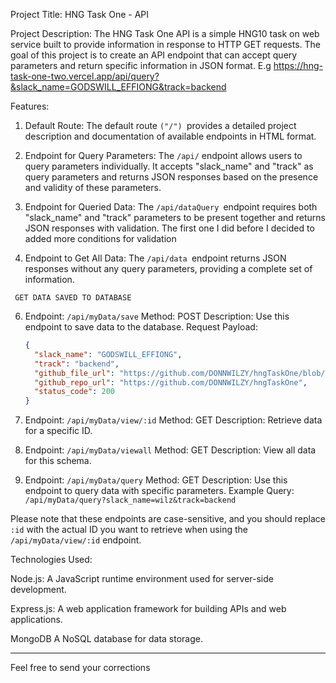 Project Title:  HNG Task One - API

Project Description:
The HNG Task One API is a simple HNG10 task on web service built to provide information in response to HTTP GET requests. The goal of this project is to create an API endpoint that can accept query parameters and return specific information in JSON format. E.g   https://hng-task-one-two.vercel.app/api/query?&slack_name=GODSWILL_EFFIONG&track=backend


Features:
1. Default Route: The default route `("/") `provides a detailed project description and documentation of available endpoints in HTML format.

2. Endpoint for Query Parameters: The `/api/` endpoint allows users to query parameters individually. It accepts "slack_name" and "track" as query parameters and returns JSON responses based on the presence and validity of these parameters.

3. Endpoint for Queried Data: The `/api/dataQuery `endpoint requires both "slack_name" and "track" parameters to be present together and returns JSON responses with validation. The first one I did before I decided to added more conditions for validation

4. Endpoint to Get All Data: The `/api/data `endpoint returns JSON responses without any query parameters, providing a complete set of information.


  ```` GET DATA SAVED TO DATABASE````
   

6. Endpoint: `/api/myData/save`
   Method: POST
   Description: Use this endpoint to save data to the database.
   Request Payload:
     ```json
     {
       "slack_name": "GODSWILL_EFFIONG",
       "track": "backend",
       "github_file_url": "https://github.com/DONNWILZY/hngTaskOne/blob/master/index.js",
       "github_repo_url": "https://github.com/DONNWILZY/hngTaskOne",
       "status_code": 200
     }
     ```

7. Endpoint: `/api/myData/view/:id`
   Method: GET
   Description: Retrieve data for a specific ID.

8. Endpoint: `/api/myData/viewall`
   Method: GET
   Description: View all data for this schema.

9. Endpoint: `/api/myData/query`
   Method: GET
   Description: Use this endpoint to query data with specific parameters.
   Example Query: `/api/myData/query?slack_name=wilz&track=backend`

Please note that these endpoints are case-sensitive, and you should replace `:id` with the actual ID you want to retrieve when using the `/api/myData/view/:id` endpoint.

Technologies Used:

 Node.js: A JavaScript runtime environment used for server-side development.

Express.js: A web application framework for building APIs and web applications.

MongoDB  A NoSQL database for data storage. 

---

Feel free to send your corrections
